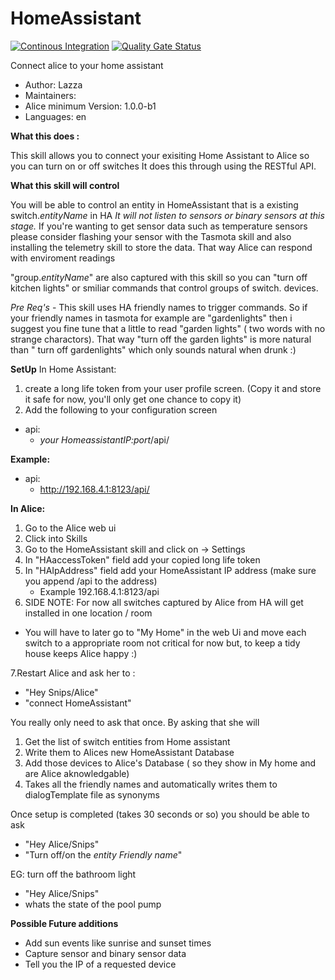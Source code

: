 # HomeAssistant

[![Continous Integration](https://gitlab.com/project-alice-assistant/skills/skill_HomeAssistant/badges/master/pipeline.svg)](https://gitlab.com/project-alice-assistant/skills/skill_HomeAssistant/pipelines/latest) [![Quality Gate Status](https://sonarcloud.io/api/project_badges/measure?project=project-alice-assistant_skill_HomeAssistant&metric=alert_status)](https://sonarcloud.io/dashboard?id=project-alice-assistant_skill_HomeAssistant)

Connect alice to your home assistant

- Author: Lazza
- Maintainers: 
- Alice minimum Version: 1.0.0-b1
- Languages:
    en

**What this does :**

This skill allows you to connect your exisiting Home Assistant to Alice so you can turn on or off switches
It does this through using the RESTful API.

**What this skill will control**

You will be able to control an entity in HomeAssistant that is a existing switch.*entityName* in HA
*It will not listen to sensors or binary sensors at this stage.*
If you're wanting to get sensor data such as temperature sensors please consider flashing your sensor with 
the Tasmota skill and also installing the telemetry skill to store the data. That way Alice can respond with
 enviroment readings

"group.*entityName*" are also captured with this skill so you can "turn off kitchen lights" or smiliar
commands that control groups of switch.<entityName> devices. 

*Pre Req's* -
This skill uses HA friendly names to trigger commands. So if your friendly names in tasmota for example are "gardenlights"
then i suggest you fine tune that a little to read "garden lights" ( two words with no strange charactors). That way 
"turn off the garden lights" is more natural than " turn off gardenlights" which only sounds natural when drunk :)

**SetUp**
In Home Assistant:
1. create a long life token from your user profile screen. (Copy it and store it safe for now, you'll only get one chance to copy it)
2. Add the following to your configuration screen
  - api:
     - *your HomeassistantIP:port*/api/
    
**Example:**
- api:
  - http://192.168.4.1:8123/api/

**In Alice:**

1. Go to the Alice web ui
2. Click into Skills
3. Go to the HomeAssistant skill and click on -> Settings
4. In "HAaccessToken" field add your copied long life token
5. In "HAIpAddress" field add your HomeAssistant IP address (make sure you append /api to the address)
    - Example 192.168.4.1:8123/api
6. SIDE NOTE: For now all switches captured by Alice from HA will get installed in one location / room 
-  You will have to later go to "My Home" in the web Ui and move each switch to a appropriate room not critical
for now but, to keep a tidy house keeps Alice happy :)

7.Restart Alice and ask her to :
- "Hey Snips/Alice"
- "connect HomeAssistant"

You really only need to ask that once. By asking that she will

1. Get the list of switch entities from Home assistant
2. Write them to Alices new HomeAssistant Database
3. Add those devices to Alice's Database ( so they show in My home and are Alice aknowledgable)
4. Takes all the friendly names and automatically writes them to dialogTemplate file as synonyms

Once setup is completed (takes 30 seconds or so) you should be able to ask 
- "Hey Alice/Snips"
- "Turn off/on the *entity Friendly name*"

EG: turn off the bathroom light

- "Hey Alice/Snips"
- whats the state of the pool pump

**Possible Future additions**
- Add sun events like sunrise and sunset times
- Capture sensor and binary sensor data
- Tell you the IP of a requested device
